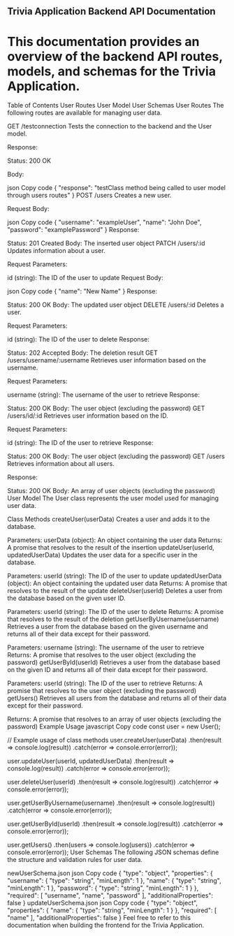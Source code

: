 ## Trivia Application Backend API Documentation
# This documentation provides an overview of the backend API routes, models, and schemas for the Trivia Application.

Table of Contents
User Routes
User Model
User Schemas
User Routes
The following routes are available for managing user data.

GET /testconnection
Tests the connection to the backend and the User model.

Response:

Status: 200 OK

Body:

json
Copy code
{
  "response": "testClass method being called to user model through users routes"
}
POST /users
Creates a new user.

Request Body:

json
Copy code
{
  "username": "exampleUser",
  "name": "John Doe",
  "password": "examplePassword"
}
Response:

Status: 201 Created
Body: The inserted user object
PATCH /users/:id
Updates information about a user.

Request Parameters:

id (string): The ID of the user to update
Request Body:

json
Copy code
{
  "name": "New Name"
}
Response:

Status: 200 OK
Body: The updated user object
DELETE /users/:id
Deletes a user.

Request Parameters:

id (string): The ID of the user to delete
Response:

Status: 202 Accepted
Body: The deletion result
GET /users/username/:username
Retrieves user information based on the username.

Request Parameters:

username (string): The username of the user to retrieve
Response:

Status: 200 OK
Body: The user object (excluding the password)
GET /users/id/:id
Retrieves user information based on the ID.

Request Parameters:

id (string): The ID of the user to retrieve
Response:

Status: 200 OK
Body: The user object (excluding the password)
GET /users
Retrieves information about all users.

Response:

Status: 200 OK
Body: An array of user objects (excluding the password)
User Model
The User class represents the user model used for managing user data.

Class Methods
createUser(userData)
Creates a user and adds it to the database.

Parameters:
userData (object): An object containing the user data
Returns: A promise that resolves to the result of the insertion
updateUser(userId, updatedUserData)
Updates the user data for a specific user in the database.

Parameters:
userId (string): The ID of the user to update
updatedUserData (object): An object containing the updated user data
Returns: A promise that resolves to the result of the update
deleteUser(userId)
Deletes a user from the database based on the given user ID.

Parameters:
userId (string): The ID of the user to delete
Returns: A promise that resolves to the result of the deletion
getUserByUsername(username)
Retrieves a user from the database based on the given username and returns all of their data except for their password.

Parameters:
username (string): The username of the user to retrieve
Returns: A promise that resolves to the user object (excluding the password)
getUserById(userId)
Retrieves a user from the database based on the given ID and returns all of their data except for their password.

Parameters:
userId (string): The ID of the user to retrieve
Returns: A promise that resolves to the user object (excluding the password)
getUsers()
Retrieves all users from the database and returns all of their data except for their password.

Returns: A promise that resolves to an array of user objects (excluding the password)
Example Usage
javascript
Copy code
const user = new User();

// Example usage of class methods
user.createUser(userData)
  .then(result => console.log(result))
  .catch(error => console.error(error));

user.updateUser(userId, updatedUserData)
  .then(result => console.log(result))
  .catch(error => console.error(error));

user.deleteUser(userId)
  .then(result => console.log(result))
  .catch(error => console.error(error));

user.getUserByUsername(username)
  .then(result => console.log(result))
  .catch(error => console.error(error));

user.getUserById(userId)
  .then(result => console.log(result))
  .catch(error => console.error(error));

user.getUsers()
  .then(users => console.log(users))
  .catch(error => console.error(error));
User Schemas
The following JSON schemas define the structure and validation rules for user data.

newUserSchema.json
json
Copy code
{
  "type": "object",
  "properties": {
    "username": {
      "type": "string",
      "minLength": 1
    },
    "name": {
      "type": "string",
      "minLength": 1
    },
    "password": {
      "type": "string",
      "minLength": 1
    }
  },
  "required": [
    "username",
    "name",
    "password"
  ],
  "additionalProperties": false
}
updateUserSchema.json
json
Copy code
{
  "type": "object",
  "properties": {
    "name": {
      "type": "string",
      "minLength": 1
    }
  },
  "required": [
    "name"
  ],
  "additionalProperties": false
}
Feel free to refer to this documentation when building the frontend for the Trivia Application.